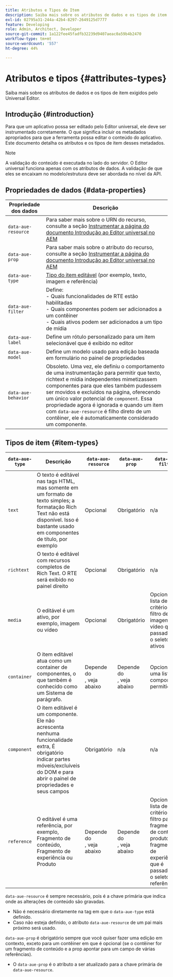 ```yaml
---
title: Atributos e Tipos de Item
description: Saiba mais sobre os atributos de dados e os tipos de item exigidos pelo Universal Editor.
exl-id: 02795a31-244a-42b4-8297-2649125d7777
feature: Developing
role: Admin, Architect, Developer
source-git-commit: 1a122fee45fadfb32239d9407aeac0a59b4b2470
workflow-type: tm+mt
source-wordcount: '557'
ht-degree: 44%

---
```



# Atributos e tipos {#attributes-types}

Saiba mais sobre os atributos de dados e os tipos de item exigidos pelo Universal Editor.

## Introdução {#introduction}

Para que um aplicativo possa ser editado pelo Editor universal, ele deve ser instrumentado corretamente. O que significa incluir os metadados apropriados para que a ferramenta possa editar o conteúdo do aplicativo. Este documento detalha os atributos e os tipos de item desses metadados.

>[!NOTE]
>
>A validação do conteúdo é executada no lado do servidor. O Editor universal funciona apenas com os atributos de dados. A validação de que eles se encaixam no modelo/estrutura deve ser abordada no nível da API.

## Propriedades de dados {#data-properties}

| Propriedade dos dados | Descrição |
|---|---|
| `data-aue-resource` | Para saber mais sobre o URN do recurso, consulte a seção [Instrumentar a página do documento Introdução ao Editor universal no AEM](getting-started.md#instrument-thepage) |
| `data-aue-prop` | Para saber mais sobre o atributo do recurso, consulte a seção [Instrumentar a página do documento Introdução ao Editor universal no AEM](getting-started.md#instrument-thepage) |
| `data-aue-type` | [Tipo do item editável](#item-types) (por exemplo, texto, imagem e referência) |
| `data-aue-filter` | Define:<br>- Quais funcionalidades de RTE estão habilitadas<br>- Quais componentes podem ser adicionados a um contêiner<br>- Quais ativos podem ser adicionados a um tipo de mídia |
| `data-aue-label` | Define um rótulo personalizado para um item selecionável que é exibido no editor |
| `data-aue-model` | Define um modelo usado para edição baseada em formulário no painel de propriedades |
| `data-aue-behavior` | Obsoleto. Uma vez, ele definiu o comportamento de uma instrumentação para permitir que texto, richtext e mídia independentes mimetizassem componentes para que eles também pudessem ser movidos e excluídos na página, oferecendo um único valor potencial de `component`. Essa propriedade agora é ignorada e quando um item com `data-aue-resource` é filho direto de um contêiner, ele é automaticamente considerado um componente. |

## Tipos de item {#item-types}

| `data-aue-type` | Descrição | `data-aue-resource` | `data-aue-prop` | `data-aue-filter` | `data-aue-label` | `data-aue-model` |
|---|---|---|---|---|---|---|
| `text` | O texto é editável nas tags HTML, mas somente em um formato de texto simples; a formatação Rich Text não está disponível. Isso é bastante usado em componentes de título, por exemplo | Opcional | Obrigatório | n/a | Opcional | n/a |
| `richtext` | O texto é editável com recursos completos de Rich Text. O RTE será exibido no painel direito | Opcional | Obrigatório | n/a | Opcional | n/a |
| `media` | O editável é um ativo, por exemplo, imagem ou vídeo | Opcional | Obrigatório | Opcional<br>lista de critérios de filtro de imagem ou vídeo que é passada para o seletor de ativos | Opcional | n/a |
| `container` | O item editável atua como um container de componentes, o que também é conhecido como um Sistema de parágrafo. | Depende do <br>, veja abaixo | Depende do <br>, veja abaixo | Opcional<br>uma lista de componentes permitidos | Opcional | n/a |
| `component` | O item editável é um componente. Ele não acrescenta nenhuma funcionalidade extra, É obrigatório indicar partes móveis/excluíveis do DOM e para abrir o painel de propriedades e seus campos | Obrigatório | n/a | n/a | Opcional | Opcional |
| `reference` | O editável é uma referência, por exemplo, Fragmento de conteúdo, Fragmento de experiência ou Produto | Depende do <br>, veja abaixo | Depende do <br>, veja abaixo | Opcional<br>lista de critérios de filtro para fragmentos de conteúdo, produtos ou fragmentos de experiência que é passada para o seletor de referência | Opcional | Opcional |

`data-aue-resource` é sempre necessário, pois é a chave primária que indica onde as alterações de conteúdo são gravadas.

* Não é necessário diretamente na tag em que o `data-aue-type` está definido.
* Caso não esteja definido, o atributo `data-aue-resource` de um pai mais próximo será usado.

`data-aue-prop` é obrigatório sempre que você quiser fazer uma edição em contexto, exceto para um contêiner em que é opcional (se o contêiner for um fragmento de conteúdo e a prop apontar para um campo de várias referências).

* O `data-aue-prop` é o atributo a ser atualizado para a chave primária de `data-aue-resource`.
